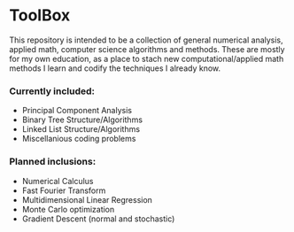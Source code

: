 # ToolBox

This repository is intended to be a collection of general numerical analysis, applied math, computer science algorithms and methods. These are mostly for my own education, as a place to stach new computational/applied math methods I learn and codify the techniques I already know.

### Currently included:
- Principal Component Analysis
- Binary Tree Structure/Algorithms
- Linked List Structure/Algorithms
- Miscellanious coding problems

### Planned inclusions:
- Numerical Calculus
- Fast Fourier Transform
- Multidimensional Linear Regression
- Monte Carlo optimization
- Gradient Descent (normal and stochastic)
